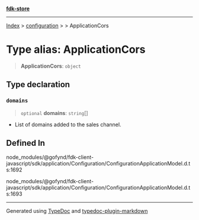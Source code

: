 [**fdk-store**](../../../README.md)
***

[Index](../../../API.md) > [configuration](../../README.md) > [<internal>](../README.md) > ApplicationCors

# Type alias: ApplicationCors

> **ApplicationCors**: `object`

## Type declaration

### `domains`

> `optional` **domains**: `string`[]

- List of domains added to the sales channel.

## Defined In

node\_modules/@gofynd/fdk-client-javascript/sdk/application/Configuration/ConfigurationApplicationModel.d.ts:1692

node\_modules/@gofynd/fdk-client-javascript/sdk/application/Configuration/ConfigurationApplicationModel.d.ts:1693

***
Generated using [TypeDoc](https://typedoc.org/) and [typedoc-plugin-markdown](https://www.npmjs.com/package/typedoc-plugin-markdown)
